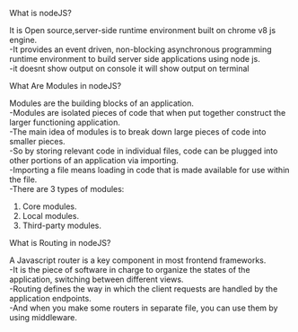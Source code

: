  What is nodeJS?

It is Open source,server-side runtime environment built on chrome v8 js engine.\
-It provides an event driven, non-blocking asynchronous programming runtime environment to build server side applications using node js.\
-it doesnt show output on console it will show output on terminal


What Are Modules in nodeJS?

Modules are the building blocks of an application.\
-Modules are isolated pieces of code that when put together construct the larger functioning application.\
-The main idea of modules is to break down large pieces of code into smaller pieces. \
-So by storing relevant code in individual files, code can be plugged into other portions of an application via importing. \
-Importing a file means loading in code that is made available for use within the file.\
-There are 3 types of modules:
1. Core modules.
2. Local modules.
3. Third-party modules.

What is Routing in nodeJS?

A Javascript router is a key component in most frontend frameworks.\
-It is the piece of software in charge to organize the states of the application, switching between different views.\
-Routing defines the way in which the client requests are handled by the application endpoints.\
-And when you make some routers in separate file, you can use them by using middleware.
